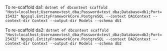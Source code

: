 To re-scaffold da1: `dotnet ef dbcontext scaffold "Host=localhost;Username=test_dba;Password=test_dba;Database=db1;Port=15432" Npgsql.EntityFrameworkCore.PostgreSQL --context DA1Context --context-dir Context --output-dir Models --schema db1`

To re-scaffold da2: `dotnet ef dbcontext scaffold "Host=localhost;Username=test_dba;Password=test_dba;Database=db2;Port=25432" Npgsql.EntityFrameworkCore.PostgreSQL --context DA2Context --context-dir Context --output-dir Models --schema db2`